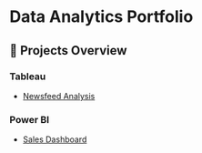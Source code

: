 # Data Analytics Portfolio


## 📂 Projects Overview

### Tableau
- [Newsfeed Analysis](./newsfeed-analysis-tableau/)


### Power BI
- [Sales Dashboard](./sales-power20%BI/)
